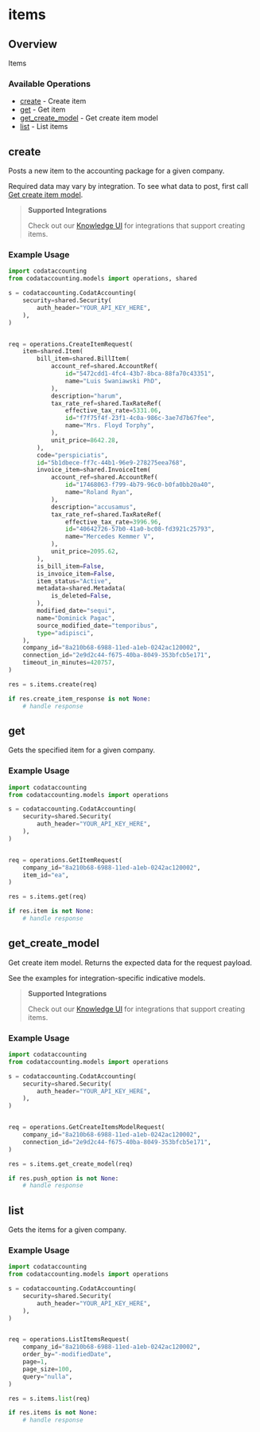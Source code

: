 # items

## Overview

Items

### Available Operations

* [create](#create) - Create item
* [get](#get) - Get item
* [get_create_model](#get_create_model) - Get create item model
* [list](#list) - List items

## create

Posts a new item to the accounting package for a given company.

Required data may vary by integration. To see what data to post, first call [Get create item model](https://docs.codat.io/accounting-api#/operations/get-create-items-model).

> **Supported Integrations**
> 
> Check out our [Knowledge UI](https://knowledge.codat.io/supported-features/accounting?view=tab-by-data-type&dataType=items) for integrations that support creating items.

### Example Usage

```python
import codataccounting
from codataccounting.models import operations, shared

s = codataccounting.CodatAccounting(
    security=shared.Security(
        auth_header="YOUR_API_KEY_HERE",
    ),
)


req = operations.CreateItemRequest(
    item=shared.Item(
        bill_item=shared.BillItem(
            account_ref=shared.AccountRef(
                id="5472cdd1-4fc4-43b7-8bca-88fa70c43351",
                name="Luis Swaniawski PhD",
            ),
            description="harum",
            tax_rate_ref=shared.TaxRateRef(
                effective_tax_rate=5331.06,
                id="f7f75f4f-23f1-4c0a-986c-3ae7d7b67fee",
                name="Mrs. Floyd Torphy",
            ),
            unit_price=8642.28,
        ),
        code="perspiciatis",
        id="5b1dbece-ff7c-44b1-96e9-278275eea768",
        invoice_item=shared.InvoiceItem(
            account_ref=shared.AccountRef(
                id="17468063-f799-4b79-96c0-b0fa0bb20a40",
                name="Roland Ryan",
            ),
            description="accusamus",
            tax_rate_ref=shared.TaxRateRef(
                effective_tax_rate=3996.96,
                id="40642726-57b0-41a0-bc08-fd3921c25793",
                name="Mercedes Kemmer V",
            ),
            unit_price=2095.62,
        ),
        is_bill_item=False,
        is_invoice_item=False,
        item_status="Active",
        metadata=shared.Metadata(
            is_deleted=False,
        ),
        modified_date="sequi",
        name="Dominick Pagac",
        source_modified_date="temporibus",
        type="adipisci",
    ),
    company_id="8a210b68-6988-11ed-a1eb-0242ac120002",
    connection_id="2e9d2c44-f675-40ba-8049-353bfcb5e171",
    timeout_in_minutes=420757,
)

res = s.items.create(req)

if res.create_item_response is not None:
    # handle response
```

## get

Gets the specified item for a given company.

### Example Usage

```python
import codataccounting
from codataccounting.models import operations

s = codataccounting.CodatAccounting(
    security=shared.Security(
        auth_header="YOUR_API_KEY_HERE",
    ),
)


req = operations.GetItemRequest(
    company_id="8a210b68-6988-11ed-a1eb-0242ac120002",
    item_id="ea",
)

res = s.items.get(req)

if res.item is not None:
    # handle response
```

## get_create_model

Get create item model. Returns the expected data for the request payload.

See the examples for integration-specific indicative models.

> **Supported Integrations**
> 
> Check out our [Knowledge UI](https://knowledge.codat.io/supported-features/accounting?view=tab-by-data-type&dataType=items) for integrations that support creating items.

### Example Usage

```python
import codataccounting
from codataccounting.models import operations

s = codataccounting.CodatAccounting(
    security=shared.Security(
        auth_header="YOUR_API_KEY_HERE",
    ),
)


req = operations.GetCreateItemsModelRequest(
    company_id="8a210b68-6988-11ed-a1eb-0242ac120002",
    connection_id="2e9d2c44-f675-40ba-8049-353bfcb5e171",
)

res = s.items.get_create_model(req)

if res.push_option is not None:
    # handle response
```

## list

Gets the items for a given company.

### Example Usage

```python
import codataccounting
from codataccounting.models import operations

s = codataccounting.CodatAccounting(
    security=shared.Security(
        auth_header="YOUR_API_KEY_HERE",
    ),
)


req = operations.ListItemsRequest(
    company_id="8a210b68-6988-11ed-a1eb-0242ac120002",
    order_by="-modifiedDate",
    page=1,
    page_size=100,
    query="nulla",
)

res = s.items.list(req)

if res.items is not None:
    # handle response
```
